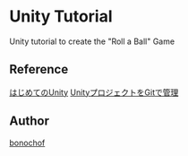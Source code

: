 Unity Tutorial
===

Unity tutorial to create the "Roll a Ball" Game

## Reference
[はじめてのUnity](https://unity3d.com/jp/learn/tutorials/projects/hajiuni-jp)
[UnityプロジェクトをGitで管理](https://qiita.com/cs1000/items/07368892a599b2b7b836)

## Author
[bonochof](https://github.com/bonochof)
